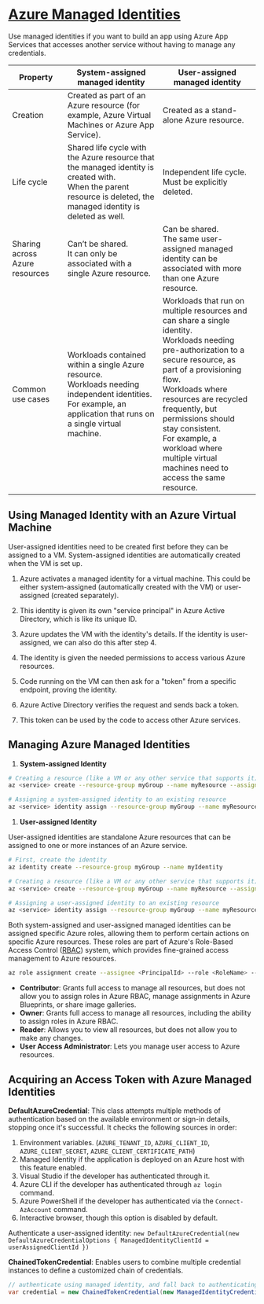 # [Azure Managed Identities](https://docs.microsoft.com/en-us/azure/active-directory/managed-identities-azure-resources/)

Use managed identities if you want to build an app using Azure App Services that accesses another service without having to manage any credentials.

| Property                       | System-assigned managed identity                                                                                                                                       | User-assigned managed identity                                                                                                                                                                                                                                                                                                                                    |
| ------------------------------ | ---------------------------------------------------------------------------------------------------------------------------------------------------------------------- | ----------------------------------------------------------------------------------------------------------------------------------------------------------------------------------------------------------------------------------------------------------------------------------------------------------------------------------------------------------------- |
| Creation                       | Created as part of an Azure resource (for example, Azure Virtual Machines or Azure App Service).                                                                       | Created as a stand-alone Azure resource.                                                                                                                                                                                                                                                                                                                          |
| Life cycle                     | Shared life cycle with the Azure resource that the managed identity is created with.<br>When the parent resource is deleted, the managed identity is deleted as well.  | Independent life cycle.<br>Must be explicitly deleted.                                                                                                                                                                                                                                                                                                            |
| Sharing across Azure resources | Can’t be shared.<br>It can only be associated with a single Azure resource.                                                                                            | Can be shared.<br>The same user-assigned managed identity can be associated with more than one Azure resource.                                                                                                                                                                                                                                                    |
| Common use cases               | Workloads contained within a single Azure resource.<br>Workloads needing independent identities.<br>For example, an application that runs on a single virtual machine. | Workloads that run on multiple resources and can share a single identity.<br>Workloads needing pre-authorization to a secure resource, as part of a provisioning flow.<br>Workloads where resources are recycled frequently, but permissions should stay consistent.<br>For example, a workload where multiple virtual machines need to access the same resource. |

## Using Managed Identity with an Azure Virtual Machine

User-assigned identities need to be created first before they can be assigned to a VM. System-assigned identities are automatically created when the VM is set up.

1. Azure activates a managed identity for a virtual machine. This could be either system-assigned (automatically created with the VM) or user-assigned (created separately).

1. This identity is given its own "service principal" in Azure Active Directory, which is like its unique ID.

1. Azure updates the VM with the identity's details. If the identity is user-assigned, we can also do this after step 4.

1. The identity is given the needed permissions to access various Azure resources.

1. Code running on the VM can then ask for a "token" from a specific endpoint, proving the identity.

1. Azure Active Directory verifies the request and sends back a token.

1. This token can be used by the code to access other Azure services.

## Managing Azure Managed Identities

1. **System-assigned Identity**

```sh
# Creating a resource (like a VM or any other service that supports it) with a system-assigned identity
az <service> create --resource-group myGroup --name myResource --assign-identity '[system]'

# Assigning a system-assigned identity to an existing resource
az <service> identity assign --resource-group myGroup --name myResource --identities '[system]'
```

1. **User-assigned Identity**

User-assigned identities are standalone Azure resources that can be assigned to one or more instances of an Azure service.

```sh
# First, create the identity
az identity create --resource-group myGroup --name myIdentity

# Creating a resource (like a VM or any other service that supports it) with a user-assigned identity
az <service> create --resource-group myGroup --name myResource --assign-identity '/subscriptions/<SubId>/resourcegroups/myGroup/providers/Microsoft.ManagedIdentity/userAssignedIdentities/myIdentity'

# Assigning a user-assigned identity to an existing resource
az <service> identity assign --resource-group myGroup --name myResource --identities '/subscriptions/<SubId>/resourcegroups/myGroup/providers/Microsoft.ManagedIdentity/userAssignedIdentities/myIdentity'
```

Both system-assigned and user-assigned managed identities can be assigned specific Azure roles, allowing them to perform certain actions on specific Azure resources. These roles are part of Azure's Role-Based Access Control ([RBAC](https://docs.microsoft.com/en-us/azure/role-based-access-control/overview)) system, which provides fine-grained access management to Azure resources.

```sh
az role assignment create --assignee <PrincipalId> --role <RoleName> --scope <Scope>
```

- **Contributor**: Grants full access to manage all resources, but does not allow you to assign roles in Azure RBAC, manage assignments in Azure Blueprints, or share image galleries.
- **Owner**: Grants full access to manage all resources, including the ability to assign roles in Azure RBAC.
- **Reader**: Allows you to view all resources, but does not allow you to make any changes.
- **User Access Administrator**: Lets you manage user access to Azure resources.

## Acquiring an Access Token with Azure Managed Identities

**DefaultAzureCredential**: This class attempts multiple methods of authentication based on the available environment or sign-in details, stopping once it's successful. It checks the following sources in order:

1. Environment variables. (`AZURE_TENANT_ID`, `AZURE_CLIENT_ID`, `AZURE_CLIENT_SECRET`, `AZURE_CLIENT_CERTIFICATE_PATH`)
1. Managed Identity if the application is deployed on an Azure host with this feature enabled.
1. Visual Studio if the developer has authenticated through it.
1. Azure CLI if the developer has authenticated through `az login` command.
1. Azure PowerShell if the developer has authenticated via the `Connect-AzAccount` command.
1. Interactive browser, though this option is disabled by default.

Authenticate a user-assigned identity: `new DefaultAzureCredential(new DefaultAzureCredentialOptions { ManagedIdentityClientId = userAssignedClientId })`

**ChainedTokenCredential**: Enables users to combine multiple credential instances to define a customized chain of credentials.

```csharp
// authenticate using managed identity, and fall back to authenticating via the Azure CLI if managed identity is unavailable in the current environment
var credential = new ChainedTokenCredential(new ManagedIdentityCredential(), new AzureCliCredential());
```
